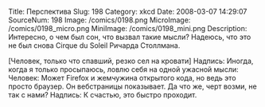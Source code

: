 Title: Перспектива 
Slug: 198 
Category: xkcd 
Date: 2008-03-07 14:29:07 
SourceNum: 198 
Image: /comics/0198.png 
MicroImage: /comics/0198_micro.png 
MiniImage: /comics/0198_mini.png 
Description: Интересно, о чем был сон, что вызвал такие мысли? Надеюсь, что это не был снова Cirque du Soleil Ричарда Столлмана. 

[Человек, только что спавший, резко сел на кровати]
Надпись: Иногда, когда я только просыпаюсь, ловлю себя на одной ужасной мысли:
Человек: Может Firefox и жемчужина открытого кода, но ведь это просто браузер. Он вебстраницы показывает. Да что же, черт возми, не так с нами?
Надпись: К счастью, это быстро проходит.